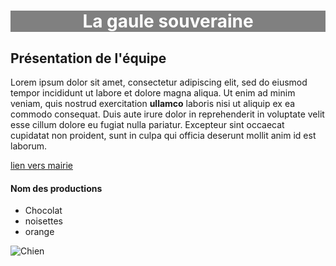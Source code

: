 <style>
    h1 {
        color: white;
        background: grey;
        text-align: center;
    }

![Chien](https://picsum.photos/id/237/200/300)    
    img {
      display: block;
      margin-left: auto;
      margin-right: auto;
      width: 50%;
    }
</style>

# La gaule souveraine

## Présentation de l'équipe

Lorem ipsum dolor sit amet, consectetur adipiscing elit, sed do eiusmod tempor incididunt ut labore et dolore magna aliqua. Ut enim ad minim veniam, quis nostrud exercitation **ullamco** laboris nisi ut aliquip ex ea commodo consequat. Duis aute irure dolor in reprehenderit in voluptate velit esse cillum dolore eu fugiat nulla pariatur. Excepteur sint occaecat cupidatat non proident, sunt in culpa qui officia deserunt mollit anim id est laborum.

[lien vers mairie](https://www.scopyleft.fr)
    
#### Nom des productions

- Chocolat
- noisettes
- orange
    
![Chien](https://picsum.photos/id/237/200/300)
